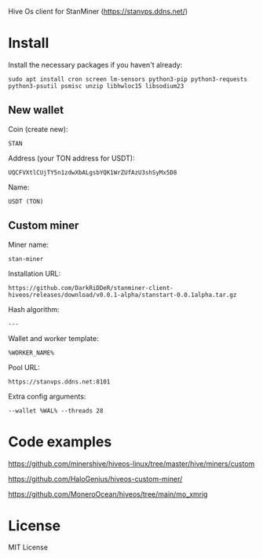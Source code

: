 Hive Os client for StanMiner (https://stanvps.ddns.net/)

# Install

Install the necessary packages if you haven't already:

```
sudo apt install cron screen lm-sensors python3-pip python3-requests python3-psutil psmisc unzip libhwloc15 libsodium23
```

## New wallet

Coin (create new):

```STAN```

Address (your TON address for USDT):

```UQCFVXtlCUjTY5n1zdwXbALgsbYQK1WrZUfAzU3shSyMx5D8```

Name:

``USDT (TON)``

## Custom miner

Miner name:

``stan-miner``

Installation URL:

```https://github.com/DarkRiDDeR/stanminer-client-hiveos/releases/download/v0.0.1-alpha/stanstart-0.0.1alpha.tar.gz```

Hash algorithm: 

``---``

Wallet and worker template:

```%WORKER_NAME%```

Pool URL:

```https://stanvps.ddns.net:8101```

Extra config arguments:

```--wallet %WAL% --threads 28```

# Code examples

https://github.com/minershive/hiveos-linux/tree/master/hive/miners/custom

https://github.com/HaloGenius/hiveos-custom-miner/

https://github.com/MoneroOcean/hiveos/tree/main/mo_xmrig

# License

MIT License
